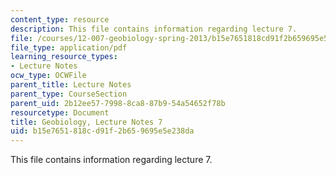 ```yaml
---
content_type: resource
description: This file contains information regarding lecture 7.
file: /courses/12-007-geobiology-spring-2013/b15e7651818cd91f2b659695e5e238da_MIT12_007S13_Lec7.pdf
file_type: application/pdf
learning_resource_types:
- Lecture Notes
ocw_type: OCWFile
parent_title: Lecture Notes
parent_type: CourseSection
parent_uid: 2b12ee57-7998-8ca8-87b9-54a54652f78b
resourcetype: Document
title: Geobiology, Lecture Notes 7
uid: b15e7651-818c-d91f-2b65-9695e5e238da
---
```

This file contains information regarding lecture 7.

